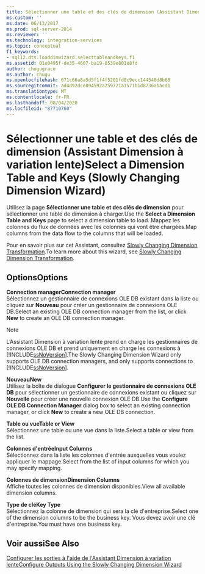 ```yaml
---
title: Sélectionner une table et des clés de dimension (Assistant Dimension à variation lente) | Microsoft Docs
ms.custom: ''
ms.date: 06/13/2017
ms.prod: sql-server-2014
ms.reviewer: ''
ms.technology: integration-services
ms.topic: conceptual
f1_keywords:
- sql12.dts.loaddimwizard.selecttableandkeys.f1
ms.assetid: 01e0495f-de35-4607-ba19-0539e801e8fd
author: chugugrace
ms.author: chugu
ms.openlocfilehash: 671c66a8a5d5f1f4f5201fd8c9ecc144540d8b68
ms.sourcegitcommit: ad4d92dce894592a259721a1571b1d8736abacdb
ms.translationtype: MT
ms.contentlocale: fr-FR
ms.lasthandoff: 08/04/2020
ms.locfileid: "87710760"
---
```

# <a name="select-a-dimension-table-and-keys-slowly-changing-dimension-wizard"></a><span data-ttu-id="adaf8-102">Sélectionner une table et des clés de dimension (Assistant Dimension à variation lente)</span><span class="sxs-lookup"><span data-stu-id="adaf8-102">Select a Dimension Table and Keys (Slowly Changing Dimension Wizard)</span></span>
  <span data-ttu-id="adaf8-103">Utilisez la page **Sélectionner une table et des clés de dimension** pour sélectionner une table de dimension à charger.</span><span class="sxs-lookup"><span data-stu-id="adaf8-103">Use the **Select a Dimension Table and Keys** page to select a dimension table to load.</span></span> <span data-ttu-id="adaf8-104">Mappez les colonnes du flux de données avec les colonnes qui vont être chargées.</span><span class="sxs-lookup"><span data-stu-id="adaf8-104">Map columns from the data flow to the columns that will be loaded.</span></span>  
  
 <span data-ttu-id="adaf8-105">Pour en savoir plus sur cet Assistant, consultez [Slowly Changing Dimension Transformation](slowly-changing-dimension-transformation.md).</span><span class="sxs-lookup"><span data-stu-id="adaf8-105">To learn more about this wizard, see [Slowly Changing Dimension Transformation](slowly-changing-dimension-transformation.md).</span></span>  
  
## <a name="options"></a><span data-ttu-id="adaf8-106">Options</span><span class="sxs-lookup"><span data-stu-id="adaf8-106">Options</span></span>  
 <span data-ttu-id="adaf8-107">**Connection manager**</span><span class="sxs-lookup"><span data-stu-id="adaf8-107">**Connection manager**</span></span>  
 <span data-ttu-id="adaf8-108">Sélectionnez un gestionnaire de connexions OLE DB existant dans la liste ou cliquez sur **Nouveau** pour créer un gestionnaire de connexions OLE DB.</span><span class="sxs-lookup"><span data-stu-id="adaf8-108">Select an existing OLE DB connection manager from the list, or click **New** to create an OLE DB connection manager.</span></span>  
  
> [!NOTE]  
>  <span data-ttu-id="adaf8-109">L’Assistant Dimension à variation lente prend en charge les gestionnaires de connexions OLE DB et prend uniquement en charge les connexions à [!INCLUDE[ssNoVersion](../../../includes/ssnoversion-md.md)].</span><span class="sxs-lookup"><span data-stu-id="adaf8-109">The Slowly Changing Dimension Wizard only supports OLE DB connection managers, and only supports connections to [!INCLUDE[ssNoVersion](../../../includes/ssnoversion-md.md)].</span></span>  
  
 <span data-ttu-id="adaf8-110">**Nouveau**</span><span class="sxs-lookup"><span data-stu-id="adaf8-110">**New**</span></span>  
 <span data-ttu-id="adaf8-111">Utilisez la boîte de dialogue **Configurer le gestionnaire de connexions OLE DB** pour sélectionner un gestionnaire de connexions existant ou cliquez sur **Nouvelle** pour créer une nouvelle connexion OLE DB.</span><span class="sxs-lookup"><span data-stu-id="adaf8-111">Use the **Configure OLE DB Connection Manager** dialog box to select an existing connection manager, or click **New** to create a new OLE DB connection.</span></span>  
  
 <span data-ttu-id="adaf8-112">**Table ou vue**</span><span class="sxs-lookup"><span data-stu-id="adaf8-112">**Table or View**</span></span>  
 <span data-ttu-id="adaf8-113">Sélectionnez une table ou une vue dans la liste.</span><span class="sxs-lookup"><span data-stu-id="adaf8-113">Select a table or view from the list.</span></span>  
  
 <span data-ttu-id="adaf8-114">**Colonnes d'entrée**</span><span class="sxs-lookup"><span data-stu-id="adaf8-114">**Input Columns**</span></span>  
 <span data-ttu-id="adaf8-115">Sélectionnez dans la liste les colonnes d'entrée auxquelles vous voulez appliquer le mappage.</span><span class="sxs-lookup"><span data-stu-id="adaf8-115">Select from the list of input columns for which you may specify mapping.</span></span>  
  
 <span data-ttu-id="adaf8-116">**Colonnes de dimension**</span><span class="sxs-lookup"><span data-stu-id="adaf8-116">**Dimension Columns**</span></span>  
 <span data-ttu-id="adaf8-117">Affiche toutes les colonnes de dimension disponibles.</span><span class="sxs-lookup"><span data-stu-id="adaf8-117">View all available dimension columns.</span></span>  
  
 <span data-ttu-id="adaf8-118">**Type de clé**</span><span class="sxs-lookup"><span data-stu-id="adaf8-118">**Key Type**</span></span>  
 <span data-ttu-id="adaf8-119">Sélectionnez la colonne de dimension qui sera la clé d'entreprise.</span><span class="sxs-lookup"><span data-stu-id="adaf8-119">Select one of the dimension columns to be the business key.</span></span> <span data-ttu-id="adaf8-120">Vous devez avoir une clé d'entreprise.</span><span class="sxs-lookup"><span data-stu-id="adaf8-120">You must have one business key.</span></span>  
  
## <a name="see-also"></a><span data-ttu-id="adaf8-121">Voir aussi</span><span class="sxs-lookup"><span data-stu-id="adaf8-121">See Also</span></span>  
 [<span data-ttu-id="adaf8-122">Configurer les sorties à l'aide de l'Assistant Dimension à variation lente</span><span class="sxs-lookup"><span data-stu-id="adaf8-122">Configure Outputs Using the Slowly Changing Dimension Wizard</span></span>](configure-outputs-using-the-slowly-changing-dimension-wizard.md)  
  
  
